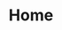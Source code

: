 ---
home: true
title: Home
heroImage: /images/tags.png
actions:
  - text: Get Started
    link: /intro/
    type: primary
  - text: Introduction
    link: /intro/
    type: secondary
features:
  - title: Easy to Use
    details: 
  - title: Open Ecosystem
    details: 
  - title: AI Empowerment
    details: 
footer: MIT Licensed | Copyright © 2015-present airdb.team
---